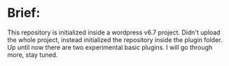 # Brief:

This repository is initialized inside a wordpress v6.7 project. Didn't upload the whole project, instead initialized the repository inside the plugin folder. 
Up until now there are two experimental basic plugins. I will go through more, stay tuned.
